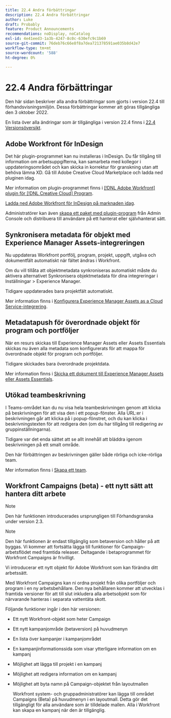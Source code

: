 ```yaml
---
title: 22.4 Andra förbättringar
description: 22.4 Andra förbättringar
author: Luke
draft: Probably
feature: Product Announcements
recommendations: noDisplay, noCatalog
exl-id: 4e41eed3-1a3b-4247-8c0c-630efc9c1b69
source-git-commit: 76deb76c66e8f8a7dea721378591ae035b8d42e7
workflow-type: tm+mt
source-wordcount: '588'
ht-degree: 0%

---
```


# 22.4 Andra förbättringar

Den här sidan beskriver alla andra förbättringar som gjorts i version 22.4 till förhandsvisningsmiljön. Dessa förbättringar kommer att göras tillgängliga den 3 oktober 2022.

En lista över alla ändringar som är tillgängliga i version 22.4 finns i [22.4 Versionsöversikt](/help/quicksilver/product-announcements/product-releases/22.4-release-activity/22-4-release-overview.md).

## Adobe Workfront för InDesign

Det här plugin-programmet kan nu installeras i InDesign. Du får tillgång till information om arbetsuppgifterna, kan samarbeta med kollegor i uppdateringsområdet och kan skicka in korrektur för granskning utan att behöva lämna XD. Gå till Adobe Creative Cloud Marketplace och ladda ned pluginen idag.

Mer information om plugin-programmet finns i [[!DNL Adobe Workfront] plugin för [!DNL Creative Cloud] Program](/help/quicksilver/workfront-integrations-and-apps/adobe-workfront-for-creative-cloud/wf-adobe-cc.md).

[Ladda ned Adobe Workfront för InDesign på marknaden idag](https://exchange.adobe.com/apps/cc/108938/adobe-workfront-for-indesign).

Administratörer kan även [skapa ett paket med plugin-program](https://helpx.adobe.com/in/enterprise/using/manage-extensions.html) från Admin Console och distribuera till användare på ett hanterat eller självhanterat sätt.

## Synkronisera metadata för objekt med Experience Manager Assets-integreringen

Nu uppdateras Workfront portfölj, program, projekt, uppgift, utgåva och dokumentfält automatiskt när fältet ändras i Workfront.

Om du vill tillåta att objektmetadata synkroniseras automatiskt måste du aktivera alternativet Synkronisera objektmetadata för dina integreringar i Inställningar > Experience Manager.

Tidigare uppdaterades bara projektfält automatiskt.

Mer information finns i [Konfigurera Experience Manager Assets as a Cloud Service-integrering](/help/quicksilver/administration-and-setup/configure-integrations/configure-aacs-integration.md).

## Metadatapush för överordnade objekt för program och portföljer

När en resurs skickas till Experience Manager Assets eller Assets Essentials skickas nu även alla metadata som konfigurerats för att mappa för överordnade objekt för program och portföljer.

Tidigare skickades bara överordnade projektdata.

Mer information finns i [Skicka ett dokument till Experience Manager Assets eller Assets Essentials](/help/quicksilver/documents/adobe-workfront-for-experience-manager-assets-essentials/send-to-aem.md).

## Utökad teambeskrivning

I Teams-området kan du nu visa hela teambeskrivningen genom att klicka på beskrivningen för att visa den i ett popup-fönster. Alla URL:er i beskrivningen går att klicka på i popup-fönstret, och du kan klicka i beskrivningstexten för att redigera den (om du har tillgång till redigering av gruppinställningarna).

Tidigare var det enda sättet att se allt innehåll att bläddra igenom beskrivningen på ett smalt område.

Den här förbättringen av beskrivningen gäller både rörliga och icke-rörliga team.

Mer information finns i [Skapa ett team](/help/quicksilver/people-teams-and-groups/create-and-manage-teams/create-a-team.md).

## Workfront Campaigns (beta) - ett nytt sätt att hantera ditt arbete

>[!NOTE]
>
>Den här funktionen introducerades ursprungligen till Förhandsgranska under version 2.3.

>[!NOTE]
>
>Den här funktionen är endast tillgänglig som betaversion och håller på att byggas. Vi kommer att fortsätta lägga till funktioner för Campaign-arbetsflödet med framtida releaser. Deltagande i betaprogrammet för Workfront Campaigns är frivilligt.

Vi introducerar ett nytt objekt för Adobe Workfront som kan förändra ditt arbetssätt.

Med Workfront Campaigns kan ni ordna projekt från olika portföljer och program i en ny arbetsbehållare. Den nya behållaren kommer att utvecklas i framtida versioner för att till slut inkludera alla arbetsobjekt som för närvarande hanteras i separata vattentäta skott.

Följande funktioner ingår i den här versionen:

* Ett nytt Workfront-objekt som heter Campaign

* Ett nytt kampanjområde (betaversion) på huvudmenyn

* En lista över kampanjer i kampanjområdet

* En kampanjinformationssida som visar ytterligare information om en kampanj

* Möjlighet att lägga till projekt i en kampanj

* Möjlighet att redigera information om en kampanj

* Möjlighet att byta namn på Campaign-objektet från layoutmallen

  Workfront system- och gruppadministratörer kan lägga till området Campaigns (Beta) på huvudmenyn i en layoutmall. Detta gör det tillgängligt för alla användare som är tilldelade mallen. Alla i Workfront kan skapa en kampanj när den är tillgänglig.


